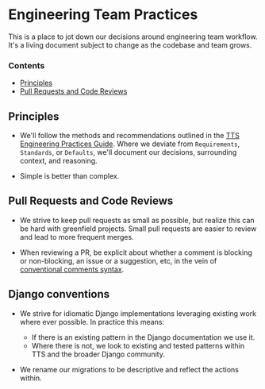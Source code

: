 # Engineering Team Practices

This is a place to jot down our decisions around engineering team workflow. It's a living document subject to change as the codebase and team grows.

### Contents
- [Principles](#principles)
- [Pull Requests and Code Reviews](#pull-requests-and-code-reviews)

## Principles

* We'll follow the methods and recommendations outlined in the [TTS Engineering Practices Guide](https://engineering.18f.gov/). Where we deviate from `Requirements`, `Standards`, or `Defaults`, we'll document our decisions, surrounding context, and reasoning.

* Simple is better than complex.

## Pull Requests and Code Reviews

- We strive to keep pull requests as small as possible, but realize this can be hard with greenfield projects. Small pull requests are easier to review and lead to more frequent merges.

- When reviewing a PR, be explicit about whether a comment is blocking or non-blocking, an issue or a suggestion, etc, in the vein of [conventional comments syntax](https://conventionalcomments.org/).

## Django conventions

* We strive for idiomatic Django implementations leveraging existing work where ever possible. In practice this means:
  * If there is an existing pattern in the Django documentation we use it.
  * Where there is not, we look to existing and tested patterns within TTS and the broader Django community.

* We rename our migrations to be descriptive and reflect the actions within.
